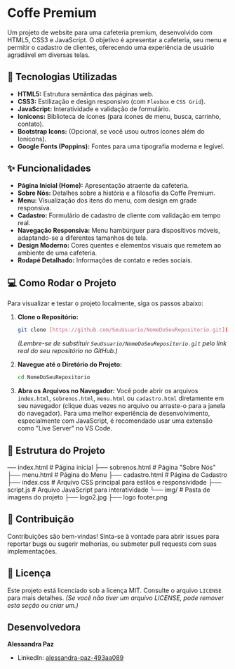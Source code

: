 # Coffe Premium

Um projeto de website para uma cafeteria premium, desenvolvido com HTML5, CSS3 e JavaScript. O objetivo é apresentar a cafeteria, seu menu e permitir o cadastro de clientes, oferecendo uma experiência de usuário agradável em diversas telas.

## 🚀 Tecnologias Utilizadas

* **HTML5:** Estrutura semântica das páginas web.
* **CSS3:** Estilização e design responsivo (com `Flexbox` e `CSS Grid`).
* **JavaScript:** Interatividade e validação de formulário.
* **Ionicons:** Biblioteca de ícones (para ícones de menu, busca, carrinho, contato).
* **Bootstrap Icons:** (Opcional, se você usou outros ícones além do Ionicons).
* **Google Fonts (Poppins):** Fontes para uma tipografia moderna e legível.

## ✨ Funcionalidades

* **Página Inicial (Home):** Apresentação atraente da cafeteria.
* **Sobre Nós:** Detalhes sobre a história e a filosofia da Coffe Premium.
* **Menu:** Visualização dos itens do menu, com design em grade responsiva.
* **Cadastro:** Formulário de cadastro de cliente com validação em tempo real.
* **Navegação Responsiva:** Menu hambúrguer para dispositivos móveis, adaptando-se a diferentes tamanhos de tela.
* **Design Moderno:** Cores quentes e elementos visuais que remetem ao ambiente de uma cafeteria.
* **Rodapé Detalhado:** Informações de contato e redes sociais.

## 💻 Como Rodar o Projeto

Para visualizar e testar o projeto localmente, siga os passos abaixo:

1.  **Clone o Repositório:**
    ```bash
    git clone [https://github.com/SeuUsuario/NomeDoSeuRepositorio.git](https://github.com/SeuUsuario/NomeDoSeuRepositorio.git)
    ```
    *(Lembre-se de substituir `SeuUsuario/NomeDoSeuRepositorio.git` pelo link real do seu repositório no GitHub.)*

2.  **Navegue até o Diretório do Projeto:**
    ```bash
    cd NomeDoSeuRepositorio
    ```

3.  **Abra os Arquivos no Navegador:**
    Você pode abrir os arquivos `index.html`, `sobrenos.html`, `menu.html` ou `cadastro.html` diretamente em seu navegador (clique duas vezes no arquivo ou arraste-o para a janela do navegador). Para uma melhor experiência de desenvolvimento, especialmente com JavaScript, é recomendado usar uma extensão como "Live Server" no VS Code.

## 📁 Estrutura do Projeto

── index.html          # Página inicial
├── sobrenos.html       # Página "Sobre Nós"
├── menu.html           # Página do Menu
├── cadastro.html       # Página de Cadastro
├── index.css           # Arquivo CSS principal para estilos e responsividade
├── script.js           # Arquivo JavaScript para interatividade
└── img/                # Pasta de imagens do projeto
├── logo2.jpg
├── logo footer.png




## 🤝 Contribuição

Contribuições são bem-vindas! Sinta-se à vontade para abrir issues para reportar bugs ou sugerir melhorias, ou submeter pull requests com suas implementações.

## 📄 Licença

Este projeto está licenciado sob a licença MIT. Consulte o arquivo `LICENSE` para mais detalhes. *(Se você não tiver um arquivo LICENSE, pode remover esta seção ou criar um.)*

##  Desenvolvedora

**Alessandra Paz**
* LinkedIn: [alessandra-paz-493aa089](https://www.linkedin.com/in/alessandra-paz-493aa089/)
